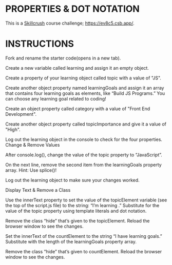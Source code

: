 # PROPERTIES & DOT NOTATION

This is a [Skillcrush](https://skillcrush.com/) course challenge; https://ev8c5.csb.app/.

# INSTRUCTIONS

Fork and rename the starter code(opens in a new tab).

Create a new variable called learning and assign it an empty object.

Create a property of your learning object called topic with a value of "JS".

Create another object property named learningGoals and assign it an array that contains four learning goals as elements, like “Build JS Programs.” You can choose any learning goal related to coding!

Create an object property called category with a value of "Front End Development".

Create another object property called topicImportance and give it a value of "High".

Log out the learning object in the console to check for the four properties.
Change & Remove Values

After console.log(), change the value of the topic property to “JavaScript”.

On the next line, remove the second item from the learningGoals property array. Hint: Use splice()!

Log out the learning object to make sure your changes worked.

Display Text & Remove a Class

Use the innerText property to set the value of the topicElement variable (see the top of the script.js file) to the string: “I’m learning <topic>.” Substitute <topic> for the value of the topic property using template literals and dot notation.
  
Remove the class “hide” that’s given to the topicElement. Reload the browser window to see the changes.
  
Set the innerText of the countElement to the string “I have <number> learning goals.” Substitute <number> with the length of the learningGoals property array.
  
Remove the class “hide” that’s given to countElement. Reload the browser window to see the changes.
  
